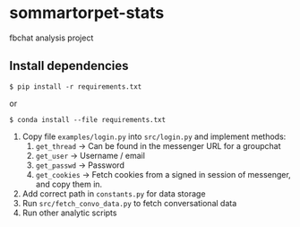 # sommartorpet-stats
fbchat analysis project

## Install dependencies
``` 
$ pip install -r requirements.txt
```
or
```
$ conda install --file requirements.txt
```

1. Copy file `examples/login.py` into `src/login.py` and implement methods:
    1. `get_thread` -> Can be found in the messenger URL for a groupchat
    2. `get_user` -> Username / email
    3. `get_passwd` -> Password
    4. `get_cookies` -> Fetch cookies from a signed in session of messenger, and copy them in.
2. Add correct path in `constants.py` for data storage
3. Run `src/fetch_convo_data.py` to fetch conversational data
4. Run other analytic scripts
